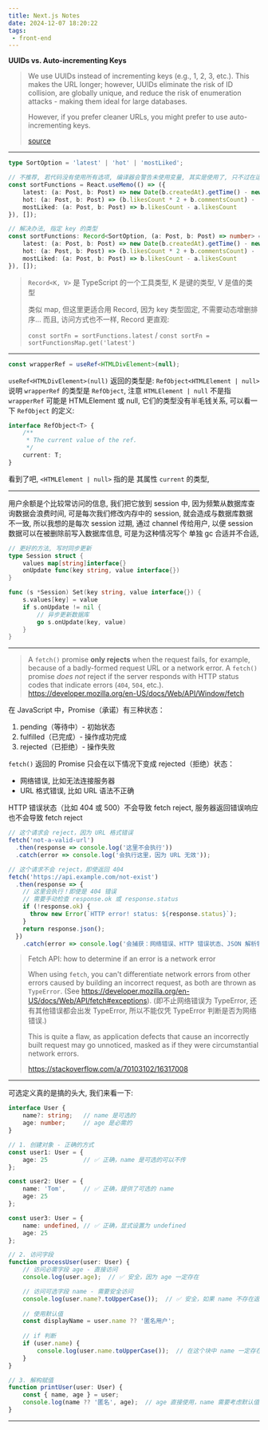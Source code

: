 ```yaml
---
title: Next.js Notes
date: 2024-12-07 18:20:22
tags:
 - front-end
---
```


**UUIDs vs. Auto-incrementing Keys**

> We use UUIDs instead of incrementing keys (e.g., 1, 2, 3, etc.). This makes the URL longer; however, UUIDs eliminate the risk of ID collision, are globally unique, and reduce the risk of enumeration attacks - making them ideal for large databases.
>
> However, if you prefer cleaner URLs, you might prefer to use auto-incrementing keys.
>
> [source](https://nextjs.org/learn/dashboard-app/mutating-data)

---

```ts
type SortOption = 'latest' | 'hot' | 'mostLiked';

// 不推荐, 若代码没有使用所有选项, 编译器会警告未使用变量, 其实是使用了, 只不过在运行时才能确定, 但编译器不知道, 不利于多人维护, 比如人家看没有使用的变量, 直接就删除了, 但用户通过点击选项来选择排序, 这是运行时才能确定的
const sortFunctions = React.useMemo(() => ({
    latest: (a: Post, b: Post) => new Date(b.createdAt).getTime() - new Date(a.createdAt).getTime(),
    hot: (a: Post, b: Post) => (b.likesCount * 2 + b.commentsCount) - (a.likesCount * 2 + a.commentsCount),
    mostLiked: (a: Post, b: Post) => b.likesCount - a.likesCount
}), []);

// 解决办法, 指定 key 的类型
const sortFunctions: Record<SortOption, (a: Post, b: Post) => number> = React.useMemo(() => ({
    latest: (a: Post, b: Post) => new Date(b.createdAt).getTime() - new Date(a.createdAt).getTime(),
    hot: (a: Post, b: Post) => (b.likesCount * 2 + b.commentsCount) - (a.likesCount * 2 + a.commentsCount),
    mostLiked: (a: Post, b: Post) => b.likesCount - a.likesCount
}), []);
```

> `Record<K, V>` 是 TypeScript 的一个工具类型, K 是键的类型, V 是值的类型
>
> 类似 map, 但这里更适合用 Record, 因为 key 类型固定, 不需要动态增删排序... 而且, 访问方式也不一样, Record 更直观:
>
> `const sortFn = sortFunctions.latest` / `const sortFn = sortFunctionsMap.get('latest')`

----

```ts
const wrapperRef = useRef<HTMLDivElement>(null);
```

`useRef<HTMLDivElement>(null)` 返回的类型是: `RefObject<HTMLElement | null>` 说明 `wrapperRef` 的类型是 `RefObject`, 注意 `HTMLElement | null` 不是指 `wrapperRef` 可能是 HTMLElement 或 null, 它们的类型没有半毛钱关系, 可以看一下  `RefObject` 的定义:

```ts
interface RefObject<T> {
    /**
     * The current value of the ref.
     */
    current: T;
}
```

看到了吧, `<HTMLElement | null>` 指的是 其属性 `current` 的类型, 

----

用户余额是个比较常访问的信息, 我们把它放到 session 中, 因为频繁从数据库查询数据会浪费时间, 可是每次我们修改内存中的 session, 就会造成与数据库数据不一致, 所以我想的是每次 session 过期, 通过 channel 传给用户, 以便 session 数据可以在被删除前写入数据库信息, 可是为这种情况写个 单独 gc 合适并不合适, 

```go
// 更好的方法, 写时同步更新
type Session struct {
    values map[string]interface{}
    onUpdate func(key string, value interface{})
}

func (s *Session) Set(key string, value interface{}) {
    s.values[key] = value
    if s.onUpdate != nil {
        // 异步更新数据库
        go s.onUpdate(key, value)
    }
}
```

----

> A `fetch()` promise **only rejects** when the request fails, for example, because of a badly-formed request URL or a network error. A `fetch()` promise *does not* reject if the server responds with HTTP status codes that indicate errors (`404`, `504`, etc.). https://developer.mozilla.org/en-US/docs/Web/API/Window/fetch

在 JavaScript 中，Promise（承诺）有三种状态：

1. pending（等待中）- 初始状态
2. fulfilled（已完成）- 操作成功完成
3. rejected（已拒绝）- 操作失败

`fetch()` 返回的 Promise 只会在以下情况下变成 rejected（拒绝）状态：

- 网络错误, 比如无法连接服务器
- URL 格式错误, 比如 URL 语法不正确

HTTP 错误状态（比如 404 或 500）不会导致 fetch reject, 服务器返回错误响应也不会导致 fetch reject

```js
// 这个请求会 reject，因为 URL 格式错误
fetch('not-a-valid-url')
  .then(response => console.log('这里不会执行'))
  .catch(error => console.log('会执行这里，因为 URL 无效'));

// 这个请求不会 reject，即使返回 404
fetch('https://api.example.com/not-exist')
  .then(response => {
    // 这里会执行！即使是 404 错误
    // 需要手动检查 response.ok 或 response.status
    if (!response.ok) {
      throw new Error(`HTTP error! status: ${response.status}`);
    }
    return response.json();
  })
	.catch(error => console.log('会捕获：网络错误、HTTP 错误状态、JSON 解析错误等'));
```

> Fetch API: how to determine if an error is a network error
>
> When using `fetch`, you can't differentiate network errors from other errors caused by building an incorrect request, as both are thrown as `TypeError`. (See https://developer.mozilla.org/en-US/docs/Web/API/fetch#exceptions). (即不止网络错误为 TypeError, 还有其他错误都会出发 TypeError, 所以不能仅凭 TypeError 判断是否为网络错误.) 
>
> This is quite a flaw, as application defects that cause an incorrectly built request may go unnoticed, masked as if they were circumstantial network errors.
>
> https://stackoverflow.com/a/70103102/16317008

------

可选定义真的是搞的头大, 我们来看一下:

```ts
interface User {
    name?: string;   // name 是可选的
    age: number;     // age 是必需的
}

// 1. 创建对象 - 正确的方式
const user1: User = {
    age: 25          // ✅ 正确，name 是可选的可以不传
};

const user2: User = {
    name: 'Tom',     // ✅ 正确，提供了可选的 name
    age: 25
};

const user3: User = {
    name: undefined, // ✅ 正确，显式设置为 undefined
    age: 25
};

// 2. 访问字段
function processUser(user: User) {
    // 访问必需字段 age - 直接访问
    console.log(user.age);  // ✅ 安全，因为 age 一定存在

    // 访问可选字段 name - 需要安全访问
    console.log(user.name?.toUpperCase());  // ✅ 安全，如果 name 不存在返回 undefined
    
    // 使用默认值
    const displayName = user.name ?? '匿名用户';
    
    // if 判断
    if (user.name) {
        console.log(user.name.toUpperCase());  // 在这个块中 name 一定存在
    }
}

// 3. 解构赋值
function printUser(user: User) {
    const { name, age } = user;
    console.log(name ?? '匿名', age);  // age 直接使用，name 需要考虑默认值
}
```

-----



